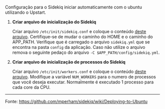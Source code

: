 Configuração para o Sidekiq iniciar automaticamente com o ubuntu utilizando o Upstart.

1. **Criar arquivo de inicialização do Sidekiq**

	Criar arquivo `/etc/init/sidekiq.conf` e coloque o conteúdo [deste arquivo](https://github.com/Brunomm/tutoriais/blob/master/sidekiq/sidekiq.conf). Certifique-se de mudar o caminho do HOME e o caminho do APP_PATH.
	Verifique que é carregado o arquivo `sidekiq.yml` que se encontra na pasta `config` da aplicação. Caso não utilize o arquivo remova o seguinte pedaço do arquivo `-C $APP_PATH/config/sidekiq.yml`.

2. **Criar arquivo de inicialização de processos do Sidekiq**

	Criar arquivo `/etc/init/workers.conf` e coloque o conteúdo [deste arquivo](https://github.com/Brunomm/tutoriais/blob/master/sidekiq/workers.conf).
	Modifique a variável `NUM_WORKERS` para o numero de processos que você deseja executar. Normalmente é executado 1 processo para cada core da CPU.
	
---------------

Fonte: https://github.com/mperham/sidekiq/wiki/Deploying-to-Ubuntu
  
